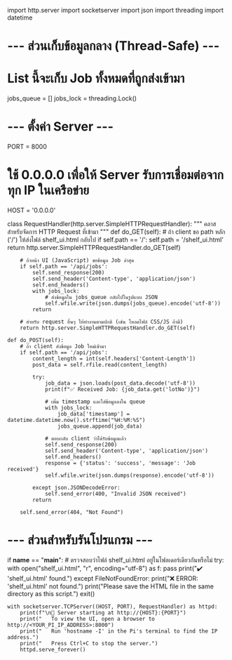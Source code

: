 import http.server
import socketserver
import json
import threading
import datetime

# --- ส่วนเก็บข้อมูลกลาง (Thread-Safe) ---
# List นี้จะเก็บ Job ทั้งหมดที่ถูกส่งเข้ามา
jobs_queue = []
jobs_lock = threading.Lock()

# --- ตั้งค่า Server ---
PORT = 8000
# ใช้ 0.0.0.0 เพื่อให้ Server รับการเชื่อมต่อจากทุก IP ในเครือข่าย
HOST = '0.0.0.0'

class RequestHandler(http.server.SimpleHTTPRequestHandler):
    """
    คลาสสำหรับจัดการ HTTP Request ที่เข้ามา
    """
    def do_GET(self):
        # ถ้า client ขอ path หลัก ('/') ให้ส่งไฟล์ shelf_ui.html กลับไป
        if self.path == '/':
            self.path = '/shelf_ui.html'
            return http.server.SimpleHTTPRequestHandler.do_GET(self)

        # ถ้าหน้า UI (JavaScript) ขอข้อมูล Job ล่าสุด
        if self.path == '/api/jobs':
            self.send_response(200)
            self.send_header('Content-type', 'application/json')
            self.end_headers()
            with jobs_lock:
                # ส่งข้อมูลใน jobs_queue กลับไปในรูปแบบ JSON
                self.wfile.write(json.dumps(jobs_queue).encode('utf-8'))
            return
        
        # สำหรับ request อื่นๆ ให้ทำงานตามปกติ (เช่น โหลดไฟล์ CSS/JS ถ้ามี)
        return http.server.SimpleHTTPRequestHandler.do_GET(self)

    def do_POST(self):
        # ถ้า client ส่งข้อมูล Job ใหม่เข้ามา
        if self.path == '/api/jobs':
            content_length = int(self.headers['Content-Length'])
            post_data = self.rfile.read(content_length)
            
            try:
                job_data = json.loads(post_data.decode('utf-8'))
                print(f"✅ Received Job: {job_data.get('lotNo')}")

                # เพิ่ม timestamp และใส่ข้อมูลลงใน queue
                with jobs_lock:
                    job_data['timestamp'] = datetime.datetime.now().strftime("%H:%M:%S")
                    jobs_queue.append(job_data)
                
                # ตอบกลับ client ว่าได้รับข้อมูลแล้ว
                self.send_response(200)
                self.send_header('Content-type', 'application/json')
                self.end_headers()
                response = {'status': 'success', 'message': 'Job received'}
                self.wfile.write(json.dumps(response).encode('utf-8'))

            except json.JSONDecodeError:
                self.send_error(400, "Invalid JSON received")
            return
            
        self.send_error(404, "Not Found")

# --- ส่วนสำหรับรันโปรแกรม ---
if __name__ == "__main__":
    # ตรวจสอบว่าไฟล์ shelf_ui.html อยู่ในโฟลเดอร์เดียวกันหรือไม่
    try:
        with open("shelf_ui.html", "r", encoding="utf-8") as f:
            pass
        print("✔️  'shelf_ui.html' found.")
    except FileNotFoundError:
        print("❌ ERROR: 'shelf_ui.html' not found.")
        print("Please save the HTML file in the same directory as this script.")
        exit()

    with socketserver.TCPServer((HOST, PORT), RequestHandler) as httpd:
        print(f"\n🚀 Server starting at http://{HOST}:{PORT}")
        print("   To view the UI, open a browser to http://<YOUR_PI_IP_ADDRESS>:8000")
        print("   Run 'hostname -I' in the Pi's terminal to find the IP address.")
        print("   Press Ctrl+C to stop the server.")
        httpd.serve_forever()
